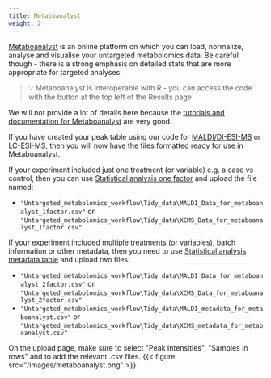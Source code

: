 ```yaml
---
title: Metaboanalyst
weight: 2
---
```


[Metaboanalyst](https://new.metaboanalyst.ca/MetaboAnalyst/) is an online platform on which you can load, normalize, analyse and visualise your untargeted metabolomics data. Be careful though - there is a strong emphasis on detailed stats that are more appropriate for targeted analyses.

> :bulb: Metaboanalyst is interoperable with R - you can access the code with the button at the top left of the Results page

We will not provide a lot of details here because the [tutorials and documentation for Metaboanalyst](https://www.metaboanalyst.ca/MetaboAnalyst/docs/Tutorials.xhtml) are very good.

If you have created your peak table using our code for [MALDI/DI-ESI-MS](https://github.com/LizzyParkerPannell/Untargeted_metabolomics_workflow/blob/38e41b65371523c1e8052f0697a3ff59fe928c2d/05_tidy_data_from_XCMS-online.R) or [LC-ESI-MS](https://github.com/LizzyParkerPannell/Untargeted_metabolomics_workflow/blob/38e41b65371523c1e8052f0697a3ff59fe928c2d/05_tidy_data_from_XCMS-online.R), then you will now have the files formatted ready for use in Metaboanalyst.

If your experiment included just one treatment (or variable) e.g. a case vs control, then you can use [Statistical analysis one factor](https://new.metaboanalyst.ca/MetaboAnalyst/upload/StatUploadView.xhtml) and upload the file named:
- `"Untargeted_metabolomics_workflow\Tidy_data\MALDI_Data_for_metaboanalyst_1factor.csv"` or `"Untargeted_metabolomics_workflow\Tidy_data\XCMS_Data_for_metaboanalyst_1factor.csv"`

If your experiment included multiple treatments (or variables), batch information or other metadata, then you need to use [Statistical analysis metadata table](https://new.metaboanalyst.ca/MetaboAnalyst/upload/MultifacUploadView.xhtml) and upload two files:
- `"Untargeted_metabolomics_workflow\Tidy_data\MALDI_Data_for_metaboanalyst_2factor.csv"` or `"Untargeted_metabolomics_workflow\Tidy_data\XCMS_Data_for_metaboanalyst_2factor.csv"`
- `"Untargeted_metabolomics_workflow\Tidy_data\MALDI_metadata_for_metaboanalyst.csv"` or `"Untargeted_metabolomics_workflow\Tidy_data\XCMS_metadata_for_metaboanalyst.csv"`

On the upload page, make sure to select "Peak Intensities", "Samples in rows" and to add the relevant .csv files.
{{< figure src="/images/metaboanalyst.png" >}}

